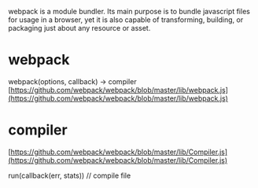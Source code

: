 webpack is a module bundler. Its main purpose is to bundle javascript files for usage in a browser, yet it is also capable of transforming, building, or packaging just about any resource or asset.

# webpack
webpack(options, callback) -> compiler
[https://github.com/webpack/webpack/blob/master/lib/webpack.js](https://github.com/webpack/webpack/blob/master/lib/webpack.js)

# compiler
[https://github.com/webpack/webpack/blob/master/lib/Compiler.js](https://github.com/webpack/webpack/blob/master/lib/Compiler.js)

run(callback(err, stats))       // compile file